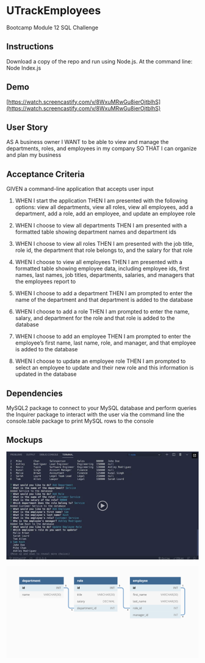 # UTrackEmployees
Bootcamp Module 12 SQL Challenge

## Instructions
Download a copy of the repo and run using Node.js.  At the command line: Node Index.js

## Demo
[https://watch.screencastify.com/v/8WxuMRwGu8ierOjtblhS](https://watch.screencastify.com/v/8WxuMRwGu8ierOjtblhS)

## User Story
AS A business owner
I WANT to be able to view and manage the departments, roles, and employees in my company
SO THAT I can organize and plan my business

## Acceptance Criteria
GIVEN a command-line application that accepts user input

1. WHEN I start the application
THEN I am presented with the following options: view all departments, view all roles, view all employees, add a department, add a role, add an employee, and update an employee role

1. WHEN I choose to view all departments
THEN I am presented with a formatted table showing department names and department ids

1. WHEN I choose to view all roles
THEN I am presented with the job title, role id, the department that role belongs to, and the salary for that role

1. WHEN I choose to view all employees
THEN I am presented with a formatted table showing employee data, including employee ids, first names, last names, job titles, departments, salaries, and managers that the employees report to

1. WHEN I choose to add a department
THEN I am prompted to enter the name of the department and that department is added to the database

1. WHEN I choose to add a role
THEN I am prompted to enter the name, salary, and department for the role and that role is added to the database

1. WHEN I choose to add an employee
THEN I am prompted to enter the employee’s first name, last name, role, and manager, and that employee is added to the database

1. WHEN I choose to update an employee role
THEN I am prompted to select an employee to update and their new role and this information is updated in the database

## Dependencies
 MySQL2 package to connect to your MySQL database and perform queries
 the Inquirer package to interact with the user via the command line
 the console.table package to print MySQL rows to the console

 ## Mockups

 ![screen](.\assets\images\12-sql-homework-video-thumbnail.png)

 ![database diagram](./assets/images/12-sql-homework-demo-01.png)
